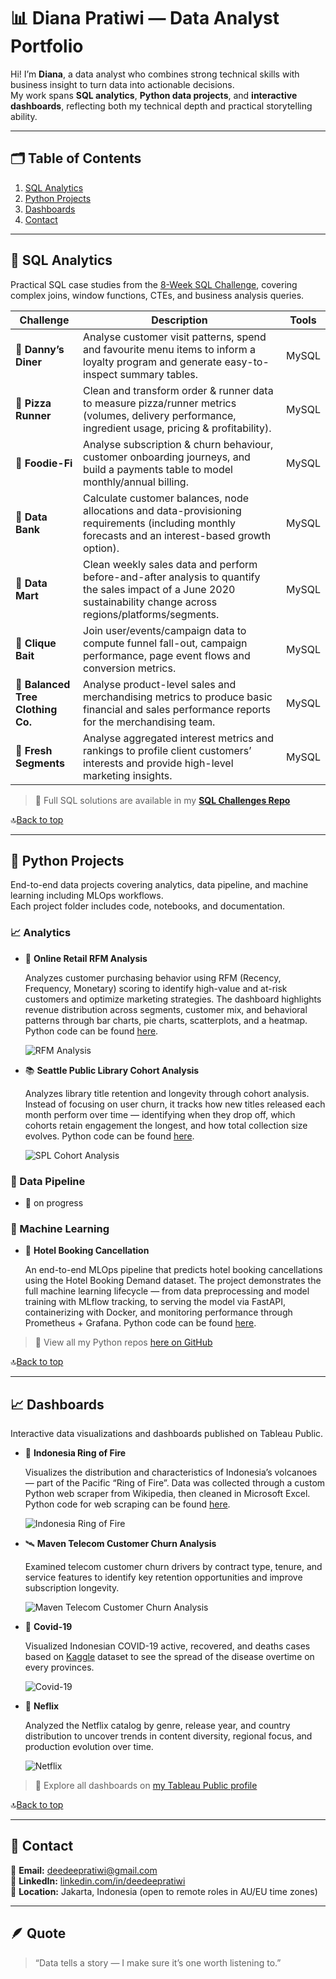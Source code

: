 # 📊 Diana Pratiwi — Data Analyst Portfolio

Hi! I’m **Diana**, a data analyst who combines strong technical skills with business insight to turn data into actionable decisions.  
My work spans **SQL analytics**, **Python data projects**, and **interactive dashboards**, reflecting both my technical depth and practical storytelling ability.

---

## 🗂️ Table of Contents
1. [SQL Analytics](#-sql-analytics)
2. [Python Projects](#-python-projects)
3. [Dashboards](#-dashboards)
4. [Contact](#-contact)

---

## 🧠 SQL Analytics

Practical SQL case studies from the [8-Week SQL Challenge](https://8weeksqlchallenge.com/), covering complex joins, window functions, CTEs, and business analysis queries.

| Challenge | Description | Tools |
|------------|--------------|-------|
| 🍜 **Danny’s Diner** | Analyse customer visit patterns, spend and favourite menu items to inform a loyalty program and generate easy-to-inspect summary tables. | MySQL |
| 🍕 **Pizza Runner** | Clean and transform order & runner data to measure pizza/runner metrics (volumes, delivery performance, ingredient usage, pricing & profitability). | MySQL |
| 🥪 **Foodie-Fi** | Analyse subscription & churn behaviour, customer onboarding journeys, and build a payments table to model monthly/annual billing. | MySQL |
| 🏦 **Data Bank** | Calculate customer balances, node allocations and data-provisioning requirements (including monthly forecasts and an interest-based growth option). | MySQL |
| 🧺 **Data Mart** | Clean weekly sales data and perform before-and-after analysis to quantify the sales impact of a June 2020 sustainability change across regions/platforms/segments. | MySQL |
| 🦞 **Clique Bait** | Join user/events/campaign data to compute funnel fall-out, campaign performance, page event flows and conversion metrics. | MySQL |
| 🥾 **Balanced Tree Clothing Co.** | Analyse product-level sales and merchandising metrics to produce basic financial and sales performance reports for the merchandising team. | MySQL |
| 🍊 **Fresh Segments** | Analyse aggregated interest metrics and rankings to profile client customers’ interests and provide high-level marketing insights. | MySQL |

> 📁 Full SQL solutions are available in my **[SQL Challenges Repo](https://github.com/deedeepratiwi/8-week-sql-challenge)**

🔝[Back to top](#-table-of-contents)

---

## 🐍 Python Projects

End-to-end data projects covering analytics, data pipeline, and machine learning including MLOps workflows.  
Each project folder includes code, notebooks, and documentation.

### 📈 Analytics
- 🛒 **Online Retail RFM Analysis**
  
  Analyzes customer purchasing behavior using RFM (Recency, Frequency, Monetary) scoring to identify high-value and at-risk customers and optimize marketing strategies. The dashboard highlights revenue distribution across segments, customer mix, and behavioral patterns through bar charts, pie charts, scatterplots, and a heatmap. Python code can be found [here](https://github.com/deedeepratiwi/retail-rfm-analysis/blob/main/rfm_analysis.ipynb).
  
  ![RFM Analysis](images/rfm_analysis.png)
  
- 📚 **Seattle Public Library Cohort Analysis**
  
  Analyzes library title retention and longevity through cohort analysis. Instead of focusing on user churn, it tracks how new titles released each month perform over time — identifying when they drop off, which cohorts retain engagement the longest, and how total collection size evolves. Python code can be found [here](https://github.com/deedeepratiwi/seattle-public-library-cohort-analysis/blob/main/seattle_public_library_cohort_analysis.ipynb).

  ![SPL Cohort Analysis](images/spl_cohort_analysis.png)

### 🔩 Data Pipeline
- 🚧 on progress
  
### 🤖 Machine Learning
- 🏨 **Hotel Booking Cancellation**
  
  An end-to-end MLOps pipeline that predicts hotel booking cancellations using the Hotel Booking Demand dataset. The project demonstrates the full machine learning lifecycle — from data preprocessing and model training with MLflow tracking, to serving the model via FastAPI, containerizing with Docker, and monitoring performance through Prometheus + Grafana.
  Python code can be found [here](https://github.com/deedeepratiwi/mlops-hotel-cancellation).

> 🧾 View all my Python repos [here on GitHub](https://github.com/deedeepratiwi?tab=repositories)

🔝[Back to top](#-table-of-contents)

---

## 📈 Dashboards

Interactive data visualizations and dashboards published on Tableau Public.

- 🌋 **Indonesia Ring of Fire**
  
  Visualizes the distribution and characteristics of Indonesia’s volcanoes — part of the Pacific “Ring of Fire”. Data was collected through a custom Python web scraper from Wikipedia, then cleaned in Microsoft Excel. Python code for web scraping can be found [here](https://github.com/deedeepratiwi/web-scraping-indonesia-volcano/blob/main/Web_Scraping_Indonesia_Volcano.ipynb).
  
  ![Indonesia Ring of Fire](images/ring_of_fire.png)
  
- 🛰️ **Maven Telecom Customer Churn Analysis**
  
  Examined telecom customer churn drivers by contract type, tenure, and service features to identify key retention opportunities and improve subscription longevity.
  
  ![Maven Telecom Customer Churn Analysis](images/telco_churn.png)
  
- 🦠 **Covid-19**
  
  Visualized Indonesian COVID-19 active, recovered, and deaths cases based on [Kaggle](https://www.kaggle.com/datasets/hendratno/covid19-indonesia) dataset to see the spread of the disease overtime on every provinces.
  
  ![Covid-19](images/covid-19.png)
  
- 🎥 **Neflix**
  
  Analyzed the Netflix catalog by genre, release year, and country distribution to uncover trends in content diversity, regional focus, and production evolution over time.
  
  ![Netflix](images/netflix.png)



> 🔗 Explore all dashboards on [my Tableau Public profile](https://public.tableau.com/app/profile/diana.pratiwi/vizzes)

🔝[Back to top](#-table-of-contents)

---

## 💬 Contact

📧 **Email:** [deedeepratiwi@gmail.com](mailto:deedeepratiwi@gmail.com)  
💼 **LinkedIn:** [linkedin.com/in/deedeepratiwi](https://linkedin.com/in/deedeepratiwi)  
📍 **Location:** Jakarta, Indonesia (open to remote roles in AU/EU time zones)

---

## 🪶 Quote

> “Data tells a story — I make sure it’s one worth listening to.”
